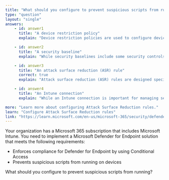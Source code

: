 ```yaml
---
title: "What should you configure to prevent suspicious scripts from running?"
type: "question"
layout: "single"
answers:
    - id: answer1
      title: "A device restriction policy"
      explain: "Device restriction policies are used to configure device settings, but they do not include specific controls for script execution."

    - id: answer2
      title: "A security baseline"
      explain: "While security baselines include some security controls, they are not the most direct way to prevent suspicious scripts from running."

    - id: answer3
      title: "An attack surface reduction (ASR) rule"
      correct: true
      explain: "Attack surface reduction (ASR) rules are designed specifically to prevent malicious and suspicious scripts from running on devices. They can block scripts, executables, and other behaviors that are commonly used in malware attacks."

    - id: answer4
      title: "An Intune connection"
      explain: "While an Intune connection is important for managing security policies, it is not specifically what prevents suspicious scripts from running. ASR rules are the feature that provides this functionality."

more: "Learn more about configuring Attack Surface Reduction rules."
learn: "Configure Attack Surface Reduction rules"
link: "https://learn.microsoft.com/en-us/microsoft-365/security/defender-endpoint/attack-surface-reduction-rules-reference"
---
```

Your organization has a Microsoft 365 subscription that includes Microsoft Intune. You need to implement a Microsoft Defender for Endpoint solution that meets the following requirements:

- Enforces compliance for Defender for Endpoint by using Conditional Access
- Prevents suspicious scripts from running on devices

What should you configure to prevent suspicious scripts from running?
